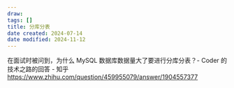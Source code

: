 ```yaml
---
draw:
tags: []
title: 分库分表
date created: 2024-07-14
date modified: 2024-11-12
---
```


在面试时被问到，为什么 MySQL 数据库数据量大了要进行分库分表？- Coder 的技术之路的回答 - 知乎  
https://www.zhihu.com/question/459955079/answer/1904557377

